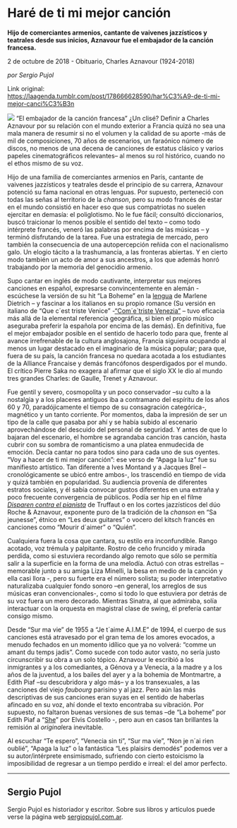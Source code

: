# Haré de ti mi mejor canción

**Hijo
de comerciantes armenios, cantante de
vaivenes jazzísticos y teatrales desde sus inicios,
Aznavour fue el embajador de la canción francesa.**

2 de octubre de 2018 - Obituario, Charles
Aznavour (1924-2018)

_por Sergio
Pujol_

Link original: https://laagenda.tumblr.com/post/178666628590/har%C3%A9-de-ti-mi-mejor-canci%C3%B3n

![](https://64.media.tumblr.com/8feda4baa54b24b089fd52b4269b54af/tumblr_inline_pfzg23p8e71t6q87u_500.jpg)
“El
embajador de la canción francesa” ¿Un clisé?  Definir a Charles
Aznavour por su relación con el mundo exterior a Francia quizá no
sea una mala manera de resumir si no el volumen y la calidad de su
aporte -más de mil de composiciones, 70 años de escenarios, un
faraónico número de discos, no menos de una decena de canciones de
estatus clásico y varios papeles cinematográficos relevantes– al
menos su rol histórico, cuando no el ethos mismo de su voz. 


 Hijo
de una familia de comerciantes armenios en París, cantante de
vaivenes jazzísticos y teatrales desde el principio de su carrera,
Aznavour potenció su fama nacional en otras lenguas. Por supuesto,
perteneció con todas las señas al territorio de la *chanson*,
pero su modo francés de estar en el mundo consistió en hacer eso
que sus compatriotas no suelen ejercitar en demasía: el
poliglotismo. No le fue fácil; consultó diccionarios, buscó
traicionar lo menos posible el sentido del texto – como todo
intérprete francés, veneró las palabras por encima de las músicas
– y terminó disfrutando de la tarea. Fue una estrategia de
mercado, pero también la consecuencia de una autopercepción reñida
con el nacionalismo galo. Un elogio tácito a la trashumancia, a las
fronteras abiertas. Y en cierto modo también un acto de amor a sus
ancestros, a los que además honró trabajando por la memoria del
genocidio armenio. 





 

Supo
cantar en inglés de modo cautivante, interpretar sus mejores
canciones en español, expresarse convincentemente en alemán -
escúchese la versión de su hit “La Boheme” en la [lengua](https://www.youtube.com/watch?v=4ZDPYajuvsY) de
Marlene Dietrich – y fascinar a los italianos en su propio romance
(Su versión en italiano de “Que c´est triste Venice”
-[“Com´e´triste Venezia”](https://www.youtube.com/watch?v=aMQ6GyUs-fc) – tuvo eficacia más allá de la
elemental referencia geográfica, si bien el propio músico aseguraba
preferir la española por encima de las demás). En definitiva, fue
el mejor embajador posible en el sentido de hacerlo todo para que,
frente al avance irrefrenable de la cultura anglosajona, Francia
siguiera ocupando al menos un lugar destacado en el imaginario de la
música popular; para que, fuera de su país, la canción francesa no
quedara acotada a los estudiantes de la Alliance Francaise y demás
francófonos desperdigados por el mundo. El crítico Pierre Saka no
exagera al afirmar que el siglo XX le dio al mundo tres grandes
Charles: de Gaulle, Trenet y Aznavour.

 Fue
gentil y severo, cosmopolita y un poco conservador –su culto a la
nostalgia y a los placeres antiguos iba a contramano del espíritu de
los años 60 y 70, paradójicamente el tiempo de su consagración
categórica-, magnético y un tanto corriente. Por momentos, daba la
impresión de ser un tipo de la calle que pasaba por ahí y se había
subido al escenario aprovechándose del descuido del personal de
seguridad. Y antes de que lo bajaran del escenario, el hombre se
agrandaba canción tras canción, hasta cubrir con su sombra de
romanticismo a una platea enmudecida de emoción. Decía cantar no
para todos sino para cada uno de sus oyentes. “Voy a hacer de ti mi
mejor canción”: ese verso de “Apaga la luz” fue su manifiesto
artístico. Tan diferente a Ives Montand y a Jacques Brel –cronológicamente se ubicó entre ambos-, los trascendió en tiempo
de vida y quizá también en popularidad. Su audiencia provenía de
diferentes estratos sociales, y él sabía convocar gustos diferentes
en una extraña y poco frecuente convergencia de públicos. Podía
ser hip en el filme *[Disparen
contra el pianista](https://www.youtube.com/watch?v=D7pLAbU8uPA)*
de Truffaut o en los cortes jazzísticos del dúo Roche &
Aznavour, exponente puro de la tradición de la *chanson*
en “Sa jeunesse”, étnico en “Les deux guitares” o vocero del
kitsch francés en canciones como “Mourir d´aimer” o “Quién”.




Cualquiera fuera la cosa que
cantara, su estilo era inconfundible. Rango acotado, voz trémula y
palpitante. Rostro de ceño fruncido y mirada perdida, como si
estuviera recordando algo remoto que sólo se permitía salir a la
superficie en la forma de una melodía.  Actuó con otras estrellas –memorable junto a su amiga Liza Minelli, la besa en medio de la
canción y ella casi llora -, pero su fuerte era el número solista;
su poder interpretativo naturalizaba cualquier fondo sonoro –en
general, los arreglos de sus músicas eran convencionales-, como si
todo lo que estuviera por detrás de su voz fuera un mero decorado.
Mientras Sinatra, al que admiraba, solía interactuar con la orquesta
en magistral clase de swing, él prefería cantar consigo mismo.

 Desde
“Sur ma vie” de 1955 a “Je t´aime A.I.M.E” de 1994, el
cuerpo de sus canciones está atravesado por el gran tema de los
amores evocados, a menudo fechados en un momento idílico que ya no
volverá: “comme un amant du temps jadis”. Como sucede con todo
autor vasto, no sería justo circunscribir su obra a un solo tópico.
Aznavour le escribió a los inmigrantes y a los comediantes, a Génova
y a Venecia, a la madre y a los años de la juventud, a los bailes
del ayer y a la bohemia de Montmartre, a Edith Piaf –su
descubridora y algo más– y a los transexuales, a las canciones
del viejo *faubourg* parisino y al jazz. Pero aún las más
descriptivas de sus canciones eran suyas en el sentido de haberlas
afincado en su voz, ahí donde el texto encontraba su vibración. Por
supuesto, no faltaron buenas versiones de sus temas –de “La
boheme” por Edith Piaf a “[She](https://www.youtube.com/watch?v=O040xuq2FR0)” por Elvis Costello -, pero aun
en casos tan brillantes la remisión al *original*era
inevitable. 



 Al escuchar “Te espero”,
“Venecia sin ti”, “Sur ma vie”, “Non je n´ai rien oublié”,
“Apaga la luz” o la fantástica “Les plaisirs demodés”
podemos ver a su autor/intérprete ensimismado, sufriendo con cierto
estoicismo la imposibilidad de regresar a un tiempo perdido e irreal:
el del amor perfecto.



---

 Sergio Pujol
-------------

 Sergio Pujol es historiador y escritor. Sobre sus libros y artículos puede verse la página web [sergiopujol.com.ar](http://sergiopujol.com.ar/).




